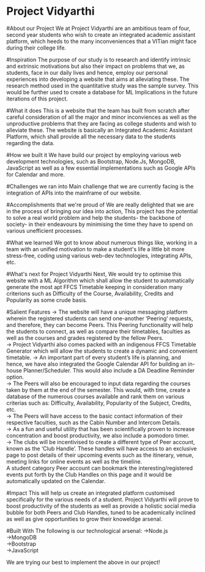# Project Vidyarthi

#About our Project
We at Project Vidyarthi are an ambitious team of four, second year students who wish to create an integrated academic assistant platform, which heeds to the many inconveniences that a VITian might face during their college life.

#Inspiration
The purpose of our study is to research and identify intrinsic and extrinsic motivations but also their impact on problems that we, as students, face in our daily lives and hence, employ our personal experiences into developing a website that aims at alleviating these. The research method used in the quantitative study was the sample survey. This would be further used to create a database for ML Implications in the future iterations of this project.

#What it does
This is a website that the team has built from scratch after careful consideration of all the major and minor inconviences as well as the unproductive problems that they are facing as college students and wish to alleviate these. The website is basically an Integrated Academic Assistant Platform, which shall provide all the necessary data to the students regarding the data.

#How we built it
We have build our project by employing various web development technologies, such as Bootstrap, Node.Js, MongoDB, JavaScript as well as a few essential implementations such as Google APIs for Calendar and more.

#Challenges we ran into
Main challenge that we are currently facing is the integration of APIs into the mainframe of our website.

#Accomplishments that we're proud of
We are really delighted that we are in the process of bringing our idea into action, This project has the potential to solve a real world problem and help the students- the backbone of society- in their endeavours by minimising the time they have to spend on various unefficient processes.

#What we learned
We got to know about numerous things like, working in a team with an unified motivation to make a student's life a little bit more stress-free, coding using various web-dev technologies, integrating APIs, etc.

#What's next for Project Vidyarthi
Next, We would try to optimise this website with a ML Algorithm which shall allow the student to automatically generate the most apt FFCS Timetable keeping in consideration many criterions such as Difficulty of the Course, Availability, Credits and Popularity as some crude basis.

#Salient Features
-> The website will have a unique messaging platform wherein the registered students can send one-another ‘Peering’ requests, and therefore, they can become Peers. 
This Peering functionality will help the students to connect, as well as compare their timetables, faculties as well as the courses and grades registered by the fellow Peers. </br>
-> Project Vidyarthi also comes packed with an indigenous FFCS Timetable Generator which will allow the students to create a dynamic and convenient timetable.
-> An important part of every student’s life is planning, and hence, we have also integrated the Google Calendar API for building an in-house Planner/Scheduler. This would also include a DA Deadline Reminder option. </br>
-> The Peers will also be encouraged to input data regarding the courses taken by them at the end of the semester. This would, with time, create a database of the numerous courses available and rank them on various criterias such as:	Difficulty, Availability, Popularity of the Subject, Credits, etc. </br> 
-> The Peers will have access to the basic contact information of their respective faculties, such as the Cabin Number and Intercom Details. </br>
-> As a fun and useful utility that has been scientifically proven to increase concentration and boost productivity, we also include a pomodoro timer. </br>
-> The clubs will be incentivised to create a different type of Peer account, known as the ‘Club Handle’. These handles will have access to an exclusive page to post details of their upcoming events such as the itinerary, venue, meeting links for online events as well as the timeline. </br>
A student category Peer account can bookmark the interesting/registered events put forth by the Club Handles on this page and it would be automatically updated on the Calendar. </br>

#Impact
This will help us create an integrated platform customised specifically for the various needs of a student. Project Vidyarthi will prove to boost productivity of the students as well as provide a holistic social media bubble for both Peers and Club Handles, tuned to be academically inclined as well as give opportunities to grow their knoweldge arsenal.

#Built With
The following is our technological arsenal:
->Node.js </br>
->MongoDB </br>
->Bootstrap </br>
->JavaScript </br>

We are trying our best to implement the above in our project!


